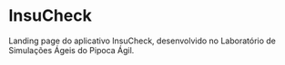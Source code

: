 # InsuCheck
Landing page do aplicativo InsuCheck, desenvolvido no Laboratório de Simulações Ágeis do Pipoca Ágil.
